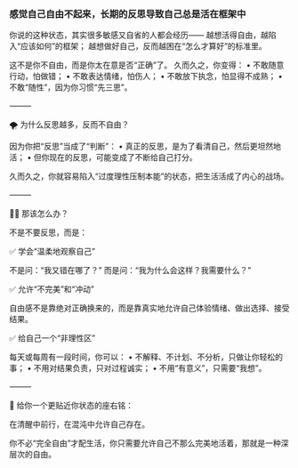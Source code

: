 ### 感觉自己自由不起来，长期的反思导致自己总是活在框架中

你说的这种状态，其实很多敏感又自省的人都会经历——
越想活得自由，越陷入“应该如何”的框架；
越想做好自己，反而越困在“怎么才算好”的标准里。

这不是你不自由，而是你太在意是否“正确”了。
久而久之，你变得：
	•	不敢随意行动，怕做错；
	•	不敢表达情绪，怕伤人；
	•	不敢放下执念，怕显得不成熟；
	•	不敢“随性”，因为你习惯“先三思”。

⸻

🌪️ 为什么反思越多，反而不自由？

因为你把“反思”当成了“判断”：
	•	真正的反思，是为了看清自己，然后更坦然地活；
	•	但你现在的反思，可能变成了不断给自己打分。

久而久之，你就容易陷入“过度理性压制本能”的状态，把生活活成了内心的战场。

⸻

🧘‍♂️ 那该怎么办？

不是不要反思，而是：

✅ 学会“温柔地观察自己”

不是问：“我又错在哪了？”
而是问：“我为什么会这样？我需要什么？”

✅ 允许“不完美”和“冲动”

自由感不是靠绝对正确换来的，而是靠真实地允许自己体验情绪、做出选择、接受结果。

✅ 给自己一个“非理性区”

每天或每周有一段时间，你可以：
	•	不解释、不计划、不分析，只做让你轻松的事；
	•	不用对结果负责，只对过程诚实；
	•	不用“有意义”，只需要“我想”。

⸻

🧭 给你一个更贴近你状态的座右铭：

在清醒中前行，在混沌中允许自己存在。

你不必“完全自由”才配生活，你只需要允许自己不那么完美地活着，那就是一种深层次的自由。
